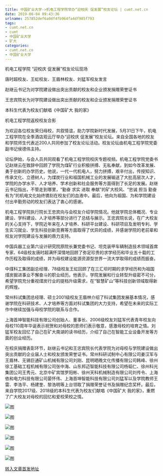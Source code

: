 ```yaml
---
title: 中国矿业大学->机电工程学院举办“迎校庆 促发展”校友论坛 | cumt.net.cn
date: 2019-06-04 09:43:36
urlname: 257852def6a0df4fb964fa4df985f793
tags: 
- cumt.net.cn
- cumt
- 中国矿业大学
- 矿大
categories:
- cumt.net.cn
- 中国矿业大学
---
```



机电工程学院 “迎校庆 促发展”校友论坛现场

唐时超校友、王虹校友、王眉林校友、刘猛军校友发言

赵继云书记为对学院建设做出突出贡献的校友和企业颁发捐赠荣誉证书

王忠宾院长为对学院建设做出突出贡献的校友和企业颁发捐赠荣誉证书

本科生代表为校友们献唱《中国矿大 我的家》

机电工程学院返校校友合影

为欢迎各位校友荣归母校，共叙情谊，助力学院新时代发展，5月31日下午，机电工程学院在全季酒店观云厅举办“迎校庆 促发展”校友论坛。来自全国各地的校友和学院师生代表近200人共同参加了校友论坛活动。校友论坛由机电工程学院党委副书记侯德伟主持。

论坛伊始，与会人员共同观看了机电工程学院校庆专题视频。机电工程学院党委书记赵继云在致辞中回顾了学院为煤矿行业积极拼搏、无私奉献，到如今改革发展、勇于创新的办学历史。他说，一代一代机电人，努力拼搏，艰辛付出，传授知识、传承文化、立德树人，为煤炭行业和祖国机械工业的发展输送了大批高层次人才，学院的办学水平、人才培养、学术创新和社会服务等方面得到了长足的发展。赵继云书记指出，不管走到哪里，“勤奋 求实 进取 奉献”的矿大校风、“忠诚 担当 勤奋 有为”的机电文化始终镌刻在校友们的血液中。最后，他向为祖国、为和学院建设付出辛勤劳动的校友们表达了衷心的感谢。

机电工程学院执行院长王忠宾向与会校友介绍学院情况。他就学院总体概况、专业建设、学科建设、人才培养等部分进行了总结与展示。王忠宾院长说，在广大校友的关心支持下，学院近年来在人才培养、科研平台建设、科研项目及发明专利、学生实习就业、学生科技创新竞赛等方面取得了优异的成绩，并感谢学院的老前辈和校友对学院建设与发展的鼎力支持。

中国兵器工业第六设计研究院原院长兼党委书记、坦克装甲车辆制造技术领域首席专家、64级校友唐时超满怀深情地回顾了弥足珍贵的求学经历和毕业五十载的工作历程及取得的成绩，并为母校建设能源资源型世界一流大学取得的成绩而振奋。

中煤科工集团副总经理、78级校友王虹回顾了在三汇坝时期的求学经历和为祖国煤炭掘进事业不懈奋斗的职业经历。他表示，学院发展和行业转型升级密不可分，希望学院充分重视煤炭行业的提档升级需求，在“智慧矿山”等科技创新领域取得新的辉煌。

常州科试集团总经理、硕士2001级校友王眉林介绍了科试集团发展基本情况，感谢学院在科研技术、人才培养等方面对科试集团的大力支持，希望在未来的实际工作中继续加强与母校学院的联系与合作。

上海首坤智能科技有限公司创始人、董事长、2006级校友刘猛军代表青年校友向母校110周年华诞表示祝贺和对母校的恩师们表示敬意，感激母校的培育之情。刘猛军校友回忆了自己在矿大南湖的读书经历，介绍了自己在智能工业设备开发等方面的创业经历。

在校庆捐赠表彰环节，赵继云书记和王忠宾院长代表学院为对母校与学院建设做出突出贡献的企业届人士和校友颁发荣誉证书。常州科研试制中心有限公司姜汉军与王眉林、无锡巨通矿山机械有限公司刘刚、昆明晒晚文化传播有限公司韩峰、徐州徐工基础工程机械有限公司张中海、山东邦迈智能科技有限公司杨韬仁、徐州科光集团公司王秀元、北京中矿宾馆罗阳彬、徐州天科机械制造有限公司刘传令、上海依和电力科技有限公司晏怀伟、上海首坤智能科技有限公司刘猛军以及学院教师王雷、李浩平、杨建奎、黎浩明等上台领取了捐赠荣誉证书及捐赠纪念奖杯。最后，来自学院2017级、2018级的本科生代表为校友们献唱《中国矿大 我的家》，重燃了广大校友对母校的回忆和爱校荣校之情。



![图](http://xwzx.cumt.edu.cn/_upload/article/images/12/66/e8bed6474da0a49949388a921c78/1f6a0628-e606-4622-8877-3d020cfd73bc.jpg)

![图](http://xwzx.cumt.edu.cn/_upload/article/images/12/66/e8bed6474da0a49949388a921c78/89f924a5-ddbf-460f-8df4-042cbf14e46f.jpg)

![图](http://xwzx.cumt.edu.cn/_upload/article/images/12/66/e8bed6474da0a49949388a921c78/d1da22b1-21d2-4b46-a2ac-94b838b4909d.jpg)

![图](http://xwzx.cumt.edu.cn/_upload/article/images/12/66/e8bed6474da0a49949388a921c78/d3f881c9-7416-4257-8d4e-097650bcfd00.jpg)

![图](http://xwzx.cumt.edu.cn/_upload/article/images/12/66/e8bed6474da0a49949388a921c78/0ee5ba4d-c793-484c-a9d2-0c1ade538397.jpg)

![图](http://xwzx.cumt.edu.cn/_upload/article/images/12/66/e8bed6474da0a49949388a921c78/c52fb464-ebc9-4b89-a081-449f3eda50f3.jpg)

[转入文章首发地址](http://xwzx.cumt.edu.cn/0f/03/c523a528131/page.htm)